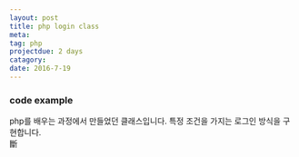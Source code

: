 ```yaml
---
layout: post
title: php login class
meta: 
tag: php 
projectdue: 2 days
catagory:
date: 2016-7-19
---
```

### code example 
php를 배우는 과정에서 만들었던 클래스입니다. 특정 조건을 가지는 로그인 방식을 구현합니다.     
斷
